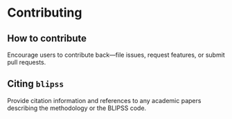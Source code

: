 # Contributing

## How to contribute

Encourage users to contribute back—file issues, request features, or submit pull requests.

## Citing `blipss`

Provide citation information and references to any academic papers describing the methodology or the BLIPSS code.


